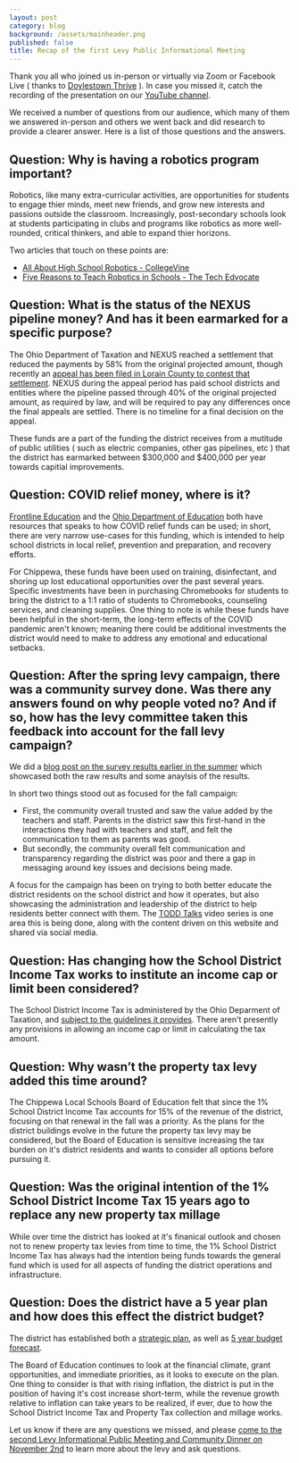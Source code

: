 ```yaml
---
layout: post
category: blog
background: /assets/mainheader.png
published: false
title: Recap of the first Levy Public Informational Meeting
---
```

Thank you all who joined us in-person or virtually via Zoom or Facebook Live ( thanks to [Doylestown Thrive](https://www.facebook.com/DoylestownThrive) ). In case you missed it, catch the recording of the presentation on our [YouTube channel](https://youtu.be/sb-JhHpJL_k).

We received a number of questions from our audience, which many of them we answered in-person and others we went back and did research to provide a clearer answer. Here is a list of those questions and the answers.

## Question: Why is having a robotics program important?

Robotics, like many extra-curricular activities, are opportunities for students to engage thier minds, meet new friends, and grow new interests and passions outside the classroom. Increasingly, post-secondary schools look at students participating in clubs and programs like robotics as more well-rounded, critical thinkers, and able to expand thier horizons.

Two articles that touch on these points are:

- [All About High School Robotics - CollegeVine](https://blog.collegevine.com/all-about-high-school-robotics/)
- [Five Reasons to Teach Robotics in Schools - The Tech Edvocate](https://www.thetechedvocate.org/five-reasons-to-teach-robotics-in-schools/)

## Question: What is the status of the NEXUS pipeline money? And has it been earmarked for a specific purpose?

The Ohio Department of Taxation and NEXUS reached a settlement that reduced the payments by 58% from the original projected amount, though recently an [appeal has been filed in Lorain County to contest that settlement](https://www.wksu.org/community/2022-09-22/nexus-windfall-was-less-than-expected-for-northeast-ohio-schools-a-local-auditor-is-fighting-back). NEXUS during the appeal period has paid school districts and entities where the pipeline passed through 40% of the original projected amount, as required by law, and will be required to pay any differences once the final appeals are settled. There is no timeline for a final decision on the appeal.

These funds are a part of the funding the district receives from a mutitude of public utilities ( such as electric companies, other gas pipelines, etc ) that the district has earmarked between $300,000 and $400,000  per year towards capitial improvements.

## Question: COVID relief money, where is it? 

[Frontline Education](https://www.frontlineeducation.com/covid-19-school-funding-by-state/) and the [Ohio Department of Education](https://education.ohio.gov/Topics/Reset-and-Restart/CARES-Act-Funding) both have resources that speaks to how COVID relief funds can be used; in short, there are very narrow use-cases for this funding, which is intended to help school districts in local relief, prevention and preparation, and recovery efforts.

For Chippewa, these funds have been used on training, disinfectant, and shoring up lost educational opportunities over the past several years. Specific investments have been in purchasing Chromebooks for students to bring the district to a 1:1 ratio of students to Chromebooks, counseling services, and cleaning supplies. One thing to note is while these funds have been helpful in the short-term, the long-term effects of the COVID pandemic aren't known; meaning there could be additional investments the district would need to make to address any emotional and educational setbacks.

## Question: After the spring levy campaign, there was a community survey done. Was there any answers found on why people voted no? And if so, how has the levy committee taken this feedback into account for the fall levy campaign?

We did a [blog post on the survey results earlier in the summer](/blog/2022/07/29/the-results-are-in-june-2022-community-survey.html) which showcased both the raw results and some anaylsis of the results. 

In short two things stood out as focused for the fall campaign:

- First, the community overall trusted and saw the value added by the teachers and staff. Parents in the district saw this first-hand in the interactions they had with teachers and staff, and felt the communication to them as parents was good.
- But secondly, the community overall felt communication and transparency regarding the district was poor and there a gap in messaging around key issues and decisions being made.

A focus for the campaign has been on trying to both better educate the district residents on the school district and how it operates, but also showcasing the administration and leadership of the district to help residents better connect with them. The [TODD Talks](https://toddtalks.onechippewa.org) video series is one area this is being done, along with the content driven on this website and shared via social media.

## Question: Has changing how the School District Income Tax works to institute an income cap or limit been considered?

The School District Income Tax is administered by the Ohio Deparment of Taxation, and [subject to the guidelines it provides](https://tax.ohio.gov/individual/resources/school-district-income). There aren't presently any provisions in allowing an income cap or limit in calculating the tax amount.

## Question: Why wasn’t the property tax levy added this time around?

The Chippewa Local Schools Board of Education felt that since the 1% School District Income Tax accounts for 15% of the revenue of the district, focusing on that renewal in the fall was a priority. As the plans for the district buildings evolve in the future the property tax levy may be considered, but the Board of Education is sensitive increasing the tax burden on it's district residents and wants to consider all options before pursuing it.

## Question: Was the original intention of the 1% School District Income Tax 15 years ago to replace any new property tax millage 

While over time the district has looked at it's finanical outlook and chosen not to renew property tax levies from time to time, the 1% School District Income Tax has always had the intention being funds towards the general fund which is used for all aspects of funding the district operations and infrastructure.

## Question: Does the district have a 5 year plan and how does this effect the district budget?

The district has established both a [strategic plan](http://www.chippewa.k12.oh.us/district/strategic-plan), as well as [5 year budget forecast](http://www.chippewa.k12.oh.us/district/content-page/treasurer).

The Board of Education continues to look at the financial climate, grant opportunities, and immediate priorities, as it looks to execute on the plan. One thing to consider is that with rising inflation, the district is put in the position of having it's cost increase short-term, while the revenue growth relative to inflation can take years to be realized, if ever, due to how the School District Income Tax and Property Tax collection and millage works.


Let us know if there are any questions we missed, and please [come to the second Levy Informational Public Meeting and Community Dinner on November 2nd](/blog/2022/10/13/come-to-the-second-levy-informational-public-meeting-and-community-dinner-on-november-2nd.html) to learn more about the levy and ask questions.